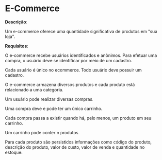 # E-Commerce

__Descrição__:

Um e-commerce oferece uma quantidade significativa de produtos em "sua loja".


__Requisitos__:

O e-commerce recebe usuários identificados e anônimos. Para efetuar uma compra, o usuário deve se identificar por meio de um cadastro.

Cada usuário é único no ecommerce. Todo usuário deve possuir um cadastro.

O e-commerce armazena diversos produtos e cada produto está relacionado a uma categoria. 

Um usuário pode realizar diversas compras.

Uma compra deve e pode ter um único carrinho.

Cada compra passa a existir quando há, pelo menos, um produto em seu carrinho.

Um carrinho pode conter n produtos.

Para cada produto são persistidos informações como código do produto, descrição do produto, valor de custo, valor de venda e quantidade no estoque.
